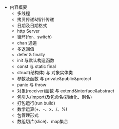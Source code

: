 
+ 内容概要
    - 多线程
    - 拷贝传递&指针传递
    - 日期及日期格式
    - http Server
    - 循环(for、switch)
    - chan 通道
    - 多返回值
    - defer & finally
    - init 与默认构造函数
    - const 与 static final
    - struct(结构体) 与 对象实体类
    - 参数及函数 与 private&public&protect
    - panic 与 throw
    - 对象(receiver)函数 与 extend&interface&abstract
    - 包引入(import)及包命名(初始化、别名)
    - 打包运行(run build)
    - 数学运算(+、-、x、/、%)
    - 包管理形式
    - 数组切片(slice)、map集合
